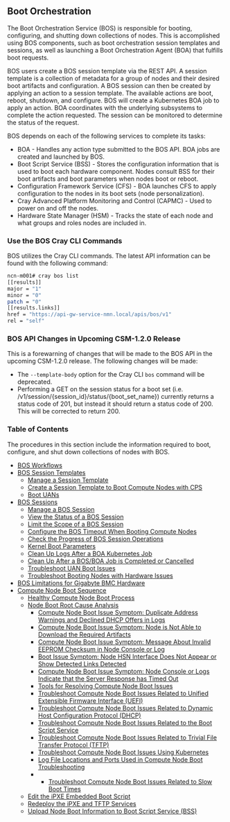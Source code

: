 ## Boot Orchestration 

The Boot Orchestration Service \(BOS\) is responsible for booting, configuring, and shutting down collections of nodes. This is accomplished using BOS components, such as boot orchestration session templates and sessions, as well as launching a Boot Orchestration Agent \(BOA\) that fulfills boot requests.

BOS users create a BOS session template via the REST API. A session template is a collection of metadata for a group of nodes and their desired boot artifacts and configuration. A BOS session can then be created by applying an action to a session template. The available actions are boot, reboot, shutdown, and configure. BOS will create a Kubernetes BOA job to apply an action. BOA coordinates with the underlying subsystems to complete the action requested. The session can be monitored to determine the status of the request.

BOS depends on each of the following services to complete its tasks:

-   BOA - Handles any action type submitted to the BOS API. BOA jobs are created and launched by BOS.
-   Boot Script Service \(BSS\) - Stores the configuration information that is used to boot each hardware component. Nodes consult BSS for their boot artifacts and boot parameters when nodes boot or reboot.
-   Configuration Framework Service \(CFS\) - BOA launches CFS to apply configuration to the nodes in its boot sets \(node personalization\).
-   Cray Advanced Platform Monitoring and Control \(CAPMC\) - Used to power on and off the nodes.
-   Hardware State Manager \(HSM\) - Tracks the state of each node and what groups and roles nodes are included in.


### Use the BOS Cray CLI Commands

BOS utilizes the Cray CLI commands. The latest API information can be found with the following command:

```bash
ncn-m001# cray bos list
[[results]]
major = "1"
minor = "0"
patch = "0"
[[results.links]]
href = "https://api-gw-service-nmn.local/apis/bos/v1"
rel = "self"
```

### BOS API Changes in Upcoming CSM-1.2.0 Release

This is a forewarning of changes that will be made to the BOS API in the upcoming CSM-1.2.0 release. The following changes will be made:

* The `--template-body` option for the Cray CLI `bos` command will be deprecated.
* Performing a GET on the session status for a boot set (i.e. /v1/session/{session_id}/status/{boot_set_name}) currently returns a status code of 201, but instead it should return a status code of 200. This will be corrected to return 200.


### Table of Contents

The procedures in this section include the information required to boot, configure, and shut down collections of nodes with BOS.

- [BOS Workflows](BOS_Workflows.md)
- [BOS Session Templates](Session_Templates.md)
    - [Manage a Session Template](Manage_a_Session_Template.md)
    - [Create a Session Template to Boot Compute Nodes with CPS](Create_a_Session_Template_to_Boot_Compute_Nodes_with_CPS.md)
    - [Boot UANs](Boot_UANs.md)
- [BOS Sessions](Sessions.md)
    - [Manage a BOS Session](Manage_a_BOS_Session.md)
    - [View the Status of a BOS Session](View_the_Status_of_a_BOS_Session.md)
    - [Limit the Scope of a BOS Session](Limit_the_Scope_of_a_BOS_Session.md)
    - [Configure the BOS Timeout When Booting Compute Nodes](Configure_the_BOS_Timeout_When_Booting_Nodes.md)
    - [Check the Progress of BOS Session Operations](Check_the_Progress_of_BOS_Session_Operations.md)
    - [Kernel Boot Parameters](Kernel_Boot_Parameters.md)
    - [Clean Up Logs After a BOA Kubernetes Job](Clean_Up_Logs_After_a_BOA_Kubernetes_Job.md)
    - [Clean Up After a BOS/BOA Job is Completed or Cancelled](Clean_Up_After_a_BOS-BOA_Job_is_Completed_or_Cancelled.md)
    - [Troubleshoot UAN Boot Issues](Troubleshoot_UAN_Boot_Issues.md)
    - [Troubleshoot Booting Nodes with Hardware Issues](Troubleshoot_Booting_Nodes_with_Hardware_Issues.md)
- [BOS Limitations for Gigabyte BMC Hardware](Limitations_for_Gigabyte_BMC_Hardware.md)
- [Compute Node Boot Sequence](Compute_Node_Boot_Sequence.md)
  - [Healthy Compute Node Boot Process](Healthy_Compute_Node_Boot_Process.md)
  - [Node Boot Root Cause Analysis](Node_Boot_Root_Cause_Analysis.md)
    - [Compute Node Boot Issue Symptom: Duplicate Address Warnings and Declined DHCP Offers in Logs](Compute_Node_Boot_Issue_Symptom_Duplicate_Address_Warnings_and_Declined_DHCP_Offers_in_Logs.md)
    - [Compute Node Boot Issue Symptom: Node is Not Able to Download the Required Artifacts](Compute_Node_Boot_Issue_Symptom_Node_is_Not_Able_to_Download_the_Required_Artifacts.md)
    - [Compute Node Boot Issue Symptom: Message About Invalid EEPROM Checksum in Node Console or Log](Compute_Node_Boot_Issue_Symptom_Message_About_Invalid_EEPROM_Checksum_in_Node_Console_or_Log.md)
    - [Boot Issue Symptom: Node HSN Interface Does Not Appear or Show Detected Links Detected](Boot_Issue_Symptom_Node_HSN_Interface_Does_Not_Appear_or_Shows_No_Link_Detected.md)
    - [Compute Node Boot Issue Symptom: Node Console or Logs Indicate that the Server Response has Timed Out](Boot_Issue_Symptom_Node_Console_or_Logs_Indicate_that_the_Server_Response_has_Timed_Out.md)
    - [Tools for Resolving Compute Node Boot Issues](Tools_for_Resolving_Boot_Issues.md)
    - [Troubleshoot Compute Node Boot Issues Related to Unified Extensible Firmware Interface (UEFI)](Troubleshoot_Compute_Node_Boot_Issues_Related_to_Unified_Extensible_Firmware_Interface_UEFI.md)
    - [Troubleshoot Compute Node Boot Issues Related to Dynamic Host Configuration Protocol (DHCP)](Troubleshoot_Compute_Node_Boot_Issues_Related_to_Dynamic_Host_Configuration_Protocol_DHCP.md)
    - [Troubleshoot Compute Node Boot Issues Related to the Boot Script Service](Troubleshoot_Compute_Node_Boot_Issues_Related_to_the_Boot_Script_Service_BSS.md)
    - [Troubleshoot Compute Node Boot Issues Related to Trivial File Transfer Protocol (TFTP)](Troubleshoot_Compute_Node_Boot_Issues_Related_to_Trivial_File_Transfer_Protocol_TFTP.md)
    - [Troubleshoot Compute Node Boot Issues Using Kubernetes](Troubleshoot_Compute_Node_Boot_Issues_Using_Kubernetes.md)
    - [Log File Locations and Ports Used in Compute Node Boot Troubleshooting](Log_File_Locations_and_Ports_Used_in_Compute_Node_Boot_Troubleshooting.md)
    - - [Troubleshoot Compute Node Boot Issues Related to Slow Boot Times](Troubleshoot_Compute_Node_Boot_Issues_Related_to_Slow_Boot_Times.md)
  - [Edit the iPXE Embedded Boot Script](Edit_the_iPXE_Embedded_Boot_Script.md)
  - [Redeploy the iPXE and TFTP Services](Redeploy_the_IPXE_and_TFTP_Services.md)
  - [Upload Node Boot Information to Boot Script Service (BSS)](Upload_Node_Boot_Information_to_Boot_Script_Service_BSS.md)
  
